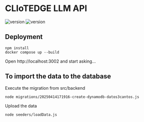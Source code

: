 # CLIoTEDGE LLM API

![version](https://img.shields.io/badge/node-v20.15.0-green)
![version](https://img.shields.io/badge/PostgreSQL-v17.0-blue)



## Deployment 
<!-- npm install
cd src
node app.js -->
```
npm install
docker compose up --build
```

Open http://localhost:3002 and start asking...


## To import the data to the database

Execute the migration from src/backend
```
node migrations/20250414171916-create-dynamodb-datos3cantos.js
```

Upload the data
```	
node seeders/loadData.js
```	

